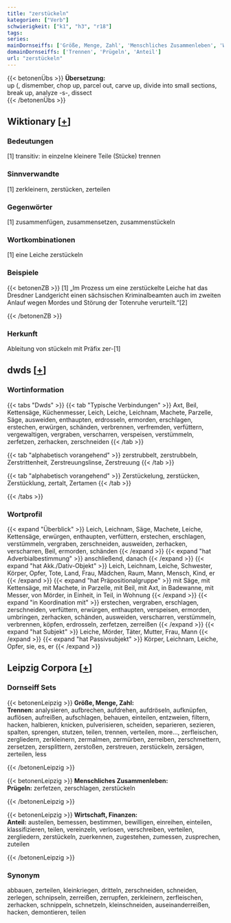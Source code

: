 ```yaml
---
title: "zerstückeln"
kategorien: ["Verb"]
schwierigkeit: ["k1", "h3", "r18"]
tags:
series:
mainDornseiffs: ['Größe, Menge, Zahl', 'Menschliches Zusammenleben', 'Wirtschaft, Finanzen']
domainDornseiffs: ['Trennen', 'Prügeln', 'Anteil']
url: "zerstückeln"
---
```


{{< betonenÜbs >}}
**Übersetzung:**  
up (, dismember, chop up, parcel out, carve up, divide into small sections, break up, analyze -s-, dissect  
{{< /betonenÜbs >}}

## Wiktionary [[+](https://de.wiktionary.org/wiki/zerstückeln)]

### Bedeutungen
[1] transitiv: in einzelne kleinere Teile (Stücke) trennen  

### Sinnverwandte
[1] zerkleinern, zerstücken, zerteilen  

### Gegenwörter
[1] zusammenfügen, zusammensetzen, zusammenstückeln  

### Wortkombinationen
[1] eine Leiche zerstückeln  

### Beispiele
{{< betonenZB >}}
[1] „Im Prozess um eine zerstückelte Leiche hat das Dresdner Landgericht einen sächsischen Kriminalbeamten auch im zweiten Anlauf wegen Mordes und Störung der Totenruhe verurteilt.“[2]  

{{< /betonenZB >}}
### Herkunft
Ableitung von stückeln mit Präfix zer-[1]  



## dwds [[+](https://www.dwds.de/wb/zerstückeln)]

### Wortinformation
{{< tabs "Dwds" >}}
{{< tab "Typische Verbindungen" >}}
Axt, Beil, Kettensäge, Küchenmesser, Leich, Leiche, Leichnam, Machete, Parzelle, Säge, ausweiden, enthaupten, erdrosseln, ermorden, erschlagen, erstechen, erwürgen, schänden, verbrennen, verfremden, verfüttern, vergewaltigen, vergraben, verscharren, verspeisen, verstümmeln, zerfetzen, zerhacken, zerschneiden
{{< /tab >}}

{{< tab "alphabetisch vorangehend" >}}
zerstrubbelt, zerstrubbeln, Zerstrittenheit, Zerstreuungslinse, Zerstreuung
{{< /tab >}}

{{< tab "alphabetisch vorangehend" >}}
Zerstückelung, zerstücken, Zerstücklung, zertalt, Zertamen
{{< /tab >}}

{{< /tabs >}}

### Wortprofil
{{< expand "Überblick" >}} Leich, Leichnam, Säge, Machete, Leiche, Kettensäge, erwürgen, enthaupten, verfüttern, erstechen, erschlagen, verstümmeln, vergraben, zerschneiden, ausweiden, zerhacken, verscharren, Beil, ermorden, schänden {{< /expand >}}
{{< expand "hat Adverbialbestimmung" >}} anschließend, danach {{< /expand >}}
{{< expand "hat Akk./Dativ-Objekt" >}} Leich, Leichnam, Leiche, Schwester, Körper, Opfer, Tote, Land, Frau, Mädchen, Raum, Mann, Mensch, Kind, er {{< /expand >}}
{{< expand "hat Präpositionalgruppe" >}} mit Säge, mit Kettensäge, mit Machete, in Parzelle, mit Beil, mit Axt, in Badewanne, mit Messer, von Mörder, in Einheit, in Teil, in Wohnung {{< /expand >}}
{{< expand "in Koordination mit" >}} erstechen, vergraben, erschlagen, zerschneiden, verfüttern, erwürgen, enthaupten, verspeisen, ermorden, umbringen, zerhacken, schänden, ausweiden, verscharren, verstümmeln, verbrennen, köpfen, erdrosseln, zerfetzen, zerreißen {{< /expand >}}
{{< expand "hat Subjekt" >}} Leiche, Mörder, Täter, Mutter, Frau, Mann {{< /expand >}}
{{< expand "hat Passivsubjekt" >}} Körper, Leichnam, Leiche, Opfer, sie, es, er {{< /expand >}}

## Leipzig Corpora [[+](https://corpora.uni-leipzig.de/en/res?word=zerstückeln&corpusId=deu_newscrawl-public_2018)]

### Dornseiff Sets
{{< betonenLeipzig >}}
**Größe, Menge, Zahl:**  
**Trennen:** analysieren, aufbrechen, aufdrehen, aufdröseln, aufknüpfen, auflösen, aufreißen, aufschlagen, behauen, einteilen, entzweien, filtern, hacken, halbieren, knicken, pulverisieren, scheiden, separieren, sezieren, spalten, sprengen, stutzen, teilen, trennen, verteilen, more..., zerfleischen, zergliedern, zerkleinern, zermalmen, zermürben, zerreiben, zerschmettern, zersetzen, zersplittern, zerstoßen, zerstreuen, zerstückeln, zersägen, zerteilen, less  

{{< /betonenLeipzig >}}


{{< betonenLeipzig >}}
**Menschliches Zusammenleben:**  
**Prügeln:** zerfetzen, zerschlagen, zerstückeln  

{{< /betonenLeipzig >}}


{{< betonenLeipzig >}}
**Wirtschaft, Finanzen:**  
**Anteil:** austeilen, bemessen, bestimmen, bewilligen, einreihen, einteilen, klassifizieren, teilen, vereinzeln, verlosen, verschreiben, verteilen, zergliedern, zerstückeln, zuerkennen, zugestehen, zumessen, zusprechen, zuteilen  

{{< /betonenLeipzig >}}

### Synonym
abbauen, zerteilen, kleinkriegen, dritteln, zerschneiden, schneiden, zerlegen, schnipseln, zerreißen, zerrupfen, zerkleinern, zerfleischen, zerhacken, schnippeln, schnetzeln, kleinschneiden, auseinanderreißen, hacken, demontieren, teilen


